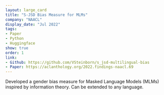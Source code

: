 ```yaml
---
layout: large_card
title: "S-JSD Bias Measure for MLMs"
company: "NAACL"
display_date: "Jul 2022"
tags:
- Paper
- Python
- Huggingface
show: true
order: 1
link:
- Github: https://github.com/VSteinborn/s_jsd-multilingual-bias
- Paper: https://aclanthology.org/2022.findings-naacl.69
---
```


Developed a gender bias measure for Masked Language Models (MLMs) inspired by information theory. Can be extended to any language.
